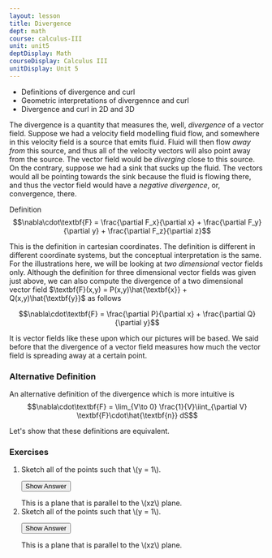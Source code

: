 ```yaml
---
layout: lesson
title: Divergence
dept: math
course: calculus-III
unit: unit5
deptDisplay: Math
courseDisplay: Calculus III
unitDisplay: Unit 5
---
```


- Definitions of divergence and curl
- Geometric interpretations of divergennce and curl
- Divergence and curl in 2D and 3D

The divergence is a quantity that measures the, well, *divergence* of a vector field. Suppose we had a velocity field modelling fluid flow, and somewhere in this velocity field is a source that emits fluid. Fluid will then flow *away from* this source, and thus all of the velocity vectors will also point away from the source. The vector field would be *diverging* close to this source. On the contrary, suppose we had a sink that sucks up the fluid. The vectors would all be pointing towards the sink because the fluid is flowing there, and thus the vector field would have a *negative divergence*, or, convergence, there. 

Definition
$$\nabla\cdot\textbf{F} = \frac{\partial F_x}{\partial x} + \frac{\partial F_y}{\partial y} + \frac{\partial F_z}{\partial z}$$


This is the definition in cartesian coordinates. The definition is different in different coordinate systems, but the conceptual interpretation is the same. For the illustrations here, we will be looking at *two dimensional* vector fields only. Although the definition for three dimensional vector fields was given just above, we can also compute the divergence of a two dimensional vector field $\textbf{F}(x,y) = P(x,y)\hat{\textbf{x}} + Q(x,y)\hat{\textbf{y}}$ as follows

$$\nabla\cdot\textbf{F} = \frac{\partial P}{\partial x} + \frac{\partial Q}{\partial y}$$

It is vector fields like these upon which our pictures will be based. We said before that the divergence of a vector field measures how much the vector field is spreading away at a certain point. 



### Alternative Definition
An alternative definition of the divergence which is more intuitive is 
$$\nabla\cdot\textbf{F} = \lim_{V\to 0} \frac{1}{V}\iint_{\partial V} \textbf{F}\cdot\hat{\textbf{n}} dS$$

Let's show that these definitions are equivalent. 









### Exercises

<ol>
<li> <div> Sketch all of the points such that \(y = 1\). </div>

<button onclick="myFunction('answer2')" class="answerButton">Show Answer</button>
<div  id="answer2" class="answer">
This is a plane that is parallel to the \(xz\) plane. 
</div> </li>
<li> <div> Sketch all of the points such that \(y = 1\). </div>

<button onclick="myFunction('answer2')" class="answerButton">Show Answer</button>
<div  id="answer2" class="answer">
This is a plane that is parallel to the \(xz\) plane. 
</div> </li>
</ol>
